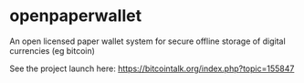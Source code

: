 openpaperwallet
===============

An open licensed paper wallet system for secure offline storage of digital currencies (eg bitcoin)

See the project launch here:
https://bitcointalk.org/index.php?topic=155847
